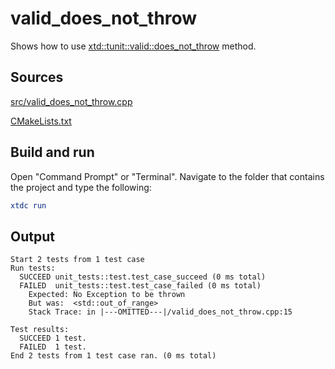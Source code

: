 # valid_does_not_throw

Shows how to use [xtd::tunit::valid::does_not_throw](https://gammasoft71.github.io/xtd/reference_guides/latest/classxtd_1_1tunit_1_1valid.html#ad5daf4889e0f44e20ad12e1db802e94f) method.

## Sources

[src/valid_does_not_throw.cpp](src/valid_does_not_throw.cpp)

[CMakeLists.txt](CMakeLists.txt)

## Build and run

Open "Command Prompt" or "Terminal". Navigate to the folder that contains the project and type the following:

```cmake
xtdc run
```

## Output

```
Start 2 tests from 1 test case
Run tests:
  SUCCEED unit_tests::test.test_case_succeed (0 ms total)
  FAILED  unit_tests::test.test_case_failed (0 ms total)
    Expected: No Exception to be thrown
    But was:  <std::out_of_range>
    Stack Trace: in |---OMITTED---|/valid_does_not_throw.cpp:15

Test results:
  SUCCEED 1 test.
  FAILED  1 test.
End 2 tests from 1 test case ran. (0 ms total)
```
